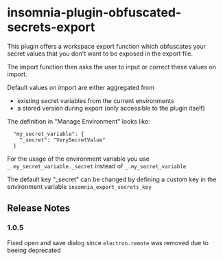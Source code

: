 # insomnia-plugin-obfuscated-secrets-export

This plugin offers a  workspace export function which obfuscates your secret values that you don't want to be exposed in the export file.

The import function then asks the user to input or correct these values on import. 

Default values on import are either aggregated from 
- existing secret variables from the current environments 
- a stored version during export (only accessible to the plugin itself)

The definition in "Manage Environment" looks like:
```
  "my_secret_variable": {
    "_secret": "VerySecretValue"
  }
```

For the usage of the environment variable you use `_.my_secret_variable._secret` instead of `_.my_secret_variable`

The default key "_secret" can be changed by defining a custom key in the environment variable `insomnia_export_secrets_key`

## Release Notes

### 1.0.5
Fixed open and save dialog since `electron.remote` was removed due to beeing deprecated